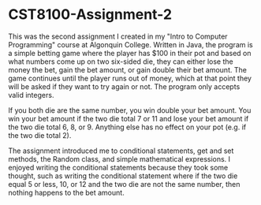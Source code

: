 # CST8100-Assignment-2
This was the second assignment I created in my "Intro to Computer Programming" course at Algonquin College. Written in Java, the program is a simple betting game where the player has $100 in their pot and based on what numbers come up on two six-sided die, they can either lose the money the bet, gain the bet amount, or gain double their bet amount. The game continues until the player runs out of money, which at that point they will be asked if they want to try again or not. The program only accepts valid integers.

If you both die are the same number, you win double your bet amount. You win your bet amount if the two die total 7 or 11 and lose your bet amount if the two die total 6, 8, or 9. Anything else has no effect on your pot (e.g. if the two die total 2).

The assignment introduced me to conditional statements, get and set methods, the Random class, and simple mathematical expressions. I enjoyed writing the conditional statements because they took some thought, such as writing the conditional statement where if the two die equal 5 or less, 10, or 12 and the two die are not the same number, then nothing happens to the bet amount.
